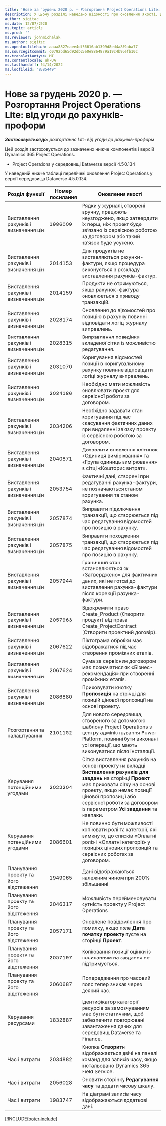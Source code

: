 ```yaml
---
title: 'Нове за грудень 2020 р. — Розгортання Project Operations Lite: від угоди до рахунків-проформ'
description: У цьому розділі наведено відомості про оновлення якості, доступні у випуску розгортання Project Operations Lite в грудні 2020 р. — від угоди до рахунків-проформ.
author: sigitac
ms.date: 12/07/2020
ms.topic: article
ms.prod: ''
ms.reviewer: johnmichalak
ms.author: sigitac
ms.openlocfilehash: aaaa8827eaee4df86616ab1399d8ed4a869aba77
ms.sourcegitcommit: c0792bd65d92db25e0e8864879a19c4b93efb10c
ms.translationtype: MT
ms.contentlocale: uk-UA
ms.lasthandoff: 04/14/2022
ms.locfileid: "8585449"
---
```

# <a name="whats-new-december-2020---project-operations-lite-deployment---deal-to-proforma-invoicing"></a>Нове за грудень 2020 р. — Розгортання Project Operations Lite: від угоди до рахунків-проформ

_**Застосовується до:** розгортання Lite: від угоди до рахунків-проформ_

Цей розділ застосовується до зазначених нижче компонентів і версій Dynamics 365 Project Operations.

  - Project Operations у середовищі Dataverse версії 4.5.0.134 

У наведеній нижче таблиці перелічені оновлення Project Operations у версії середовища Dataverse 4.5.0.134.

| **Розділ функції** | **Номер посилання** | **Оновлення якості** |
| --- | --- | --- |
| Виставлення рахунків і визначення цін | 1986009 | Рядки у журналі, створені вручну, працюють неузгоджено, якщо затвердити їх перш, ніж проект буде зв’язано із сервісною роботою за договором або такий зв’язок буде усунено. |
| Виставлення рахунків і визначення цін | 2014153 | Для продуктів не виставляються рахунки-фактури, якщо процедура виконується з розкладу виставлення рахунків-фактур. |
| Виставлення рахунків і визначення цін | 2014159 | Продукти не отримуються, якщо рахунок-фактура оновлюється з приводу транзакцій. |
| Виставлення рахунків і визначення цін | 2028174 | Оновлення до відомостей про позицію в рахунку повинні відповідати логіці журналу виправлень. |
| Виставлення рахунків і визначення цін | 2028315 | Виправлення поведінки вкладеної сітки із можливістю редагування. |
| Виставлення рахунків і визначення цін | 2031070 | Коригування відомостей позиції в коригувальному рахунку повинне відповідати логіці журналу виправлень. |
| Виставлення рахунків і визначення цін | 2034186 | Необхідно мати можливість оновлювати проект для сервісної роботи за договором. |
| Виставлення рахунків і визначення цін | 2034206 | Необхідно задавати стан коригування під час скасування фактичних даних при видаленні зв'язку проекту із сервісною роботою за договором. |
| Виставлення рахунків і визначення цін | 2040871 | Дозволити оновлення клітинок «Одиниця вимірювання» та «Група одиниць вимірювання» в сітці «Кошторис витрат». |
| Виставлення рахунків і визначення цін | 2053754 | Фактичні дані, створені при редагуванні рахунка-фактури, не позначаються станом коригування та станом рахунка. |
| Виставлення рахунків і визначення цін | 2057874 | Виправити підключення транзакції, що створюється під час редагування відомостей про позицію в рахунку. |
| Виставлення рахунків і визначення цін | 2057875 | Виправити походження транзакції, що створюється під час редагування відомостей про позицію в рахунку. |
| Виставлення рахунків і визначення цін | 2057944 | Граничний стан встановлюється як «Затверджено» для фактичних даних, які не готові до виставлення рахунка-фактури після корекції рахунка-фактури. |
| Виставлення рахунків і визначення цін | 2057963 | Відокремити право Create\_Product (Створити продукт) від права Create\_ProjectContract (Створити проектний договір). |
| Виставлення рахунків і визначення цін | 2067622 | Піктограма обробки має відображатися під час створення проміжних етапів. |
| Виставлення рахунків і визначення цін | 2067624 | Сума за сервісним договором має позначатися як «Бізнес-рекомендація» при створенні проміжних етапів. |
| Виставлення рахунків і визначення цін | 2086880 | Приховувати кнопку **Пропозиція** на стрічці для позицій цінової пропозиції на основі проекту. |
| Розгортання та налаштування | 2101152 | Для нового середовища, створеного за допомогою шаблону Project Operations з центру адміністрування Power Platform, повинні бути виконані усі операції, що мають виконуватися після інсталяції. |
| Керування потенційними угодами | 2022204 | Сітка виставлення рахунків на основі проекту на вкладці **Виставлення рахунків для завдань** на сторінці **Проект** має приховати сітку на основі проекту, якщо немає позиції цінової пропозиції або сервісної роботи за договором із параметром **Усі завдання** та навпаки. |
| Керування потенційними угодами | 2086601 | Не повинно бути можливості копіювати ролі та категорії, які вимкнуто, до списків «Оплатні ролі» і «Оплатні категорії» у позиціях цінових пропозицій та сервісних роботах за договором. |
| Планування проекту та його відстеження | 1949065 | Дані відображаються належним чином при 200% збільшенні |
| Планування проекту та його відстеження | 2046317 | Можливість перейменовувати сутність проекту у Project Operations |
| Планування проекту та його відстеження | 2057171 | Оновлене повідомлення про помилку, якщо поле **Дата початку проекту** пусте на сторінці **Проект**. |
| Планування проекту та його відстеження | 2057197 | Копіювання позиції оцінки із посиланням на завдання не підтримується. |
| Планування проекту та його відстеження | 2060687 | Попередження про часовий пояс тепер зникає через деякий час. |
| Керування ресурсами | 1832887 | Ідентифікатор категорії ресурсів за замовчуванням має бути статичним, щоб забезпечити повторювані завантаження даних для середовищ Dataverse та Finance. |
| Час і витрати | 2034882 | Кнопка **Створити** відображається двічі на панелі команд для записів часу, якщо інстальовано Dynamics 365 Field Service. |
| Час і витрати | 2056028 | Оновити сторінку **Редагування часу** та додати часову шкалу. |
| Час і витрати | 1983747 | На діаграмі записів часу відображаються додаткові дані. |


[!INCLUDE[footer-include](../../includes/footer-banner.md)]